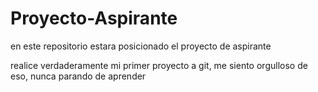 # Proyecto-Aspirante
en este repositorio estara posicionado el proyecto de aspirante

realice verdaderamente mi primer proyecto a git, me siento orgulloso de eso, nunca parando de aprender
